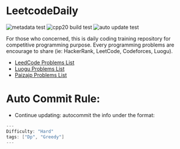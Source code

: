 # LeetcodeDaily

![metadata test](https://github.com/cpsumsu/CodeDaily/actions/workflows/metadata-check.yml/badge.svg)
![cpp20 build test](https://github.com/cpsumsu/CodeDaily/actions/workflows/cpp_20_build.yml/badge.svg)
![auto update test](https://github.com/cpsumsu/CodeDaily/actions/workflows/auto_update_list.yml/badge.svg)

For those who concerned, this is daily coding training repository for competitive programming purpose. Every programming problems are encourage to share (ie: HackerRank, LeetCode, Codeforces, Luogu).

- [LeedCode Problems List](LeetCodeList.md)
- [Luogu Problems List](luoguList.md)
- [Paizajp Problems List](paizajpList.md)


# Auto Commit Rule:
- Continue updating: autocommit the info under the format:


```c++
---
Difficulty: "Hard"
tags: ["Dp", "Greedy"]
---
```